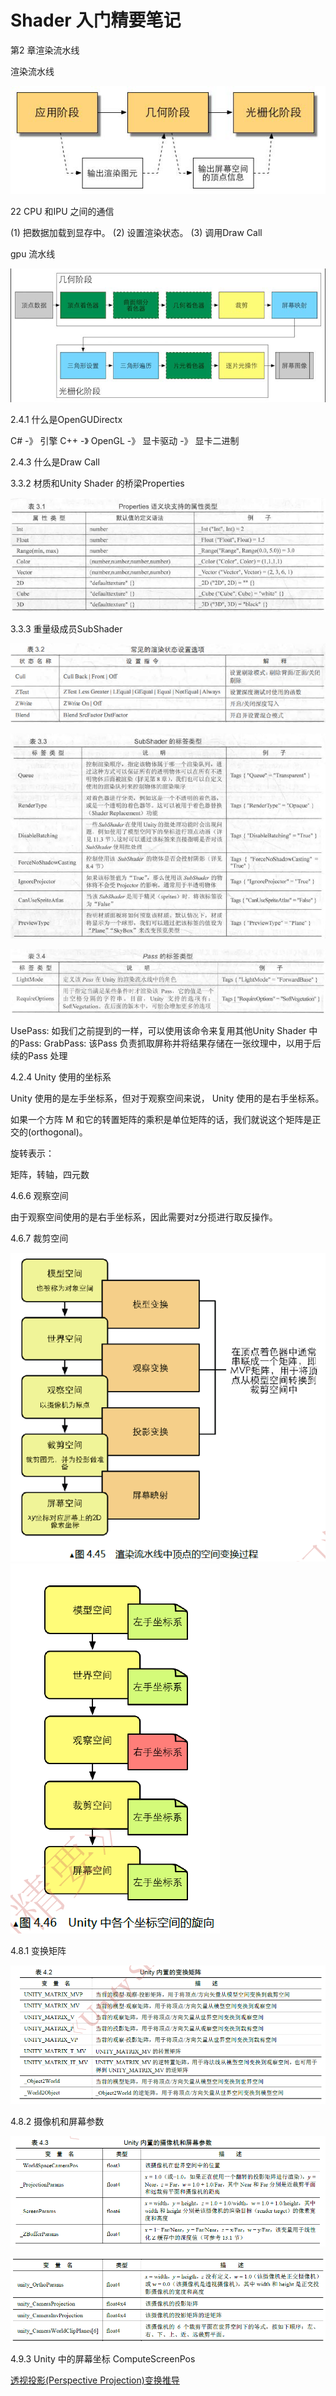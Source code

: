 # Shader 入门精要笔记

第2 章渲染流水线



渲染流水线

![image-20211228212603575](shader-book.assets/image-20211228212603575.png)



22 CPU 和IPU 之间的通信

(1) 把数据加载到显存中。
(2) 设置渲染状态。
(3) 调用Draw Call



gpu 流水线

![image-20211228212755437](shader-book.assets/image-20211228212755437.png)



2.4.1 什么是OpenGUDirectx

C# -》 引擎 C++ -》 OpenGL -》 显卡驱动 -》 显卡二进制



2.4.3 什么是Draw Call



3.3.2 材质和Unity Shader 的桥梁Properties

![image-20211228213926419](shader-book.assets/image-20211228213926419.png)



3.3.3 重量级成员SubShader

![image-20211228214037450](shader-book.assets/image-20211228214037450.png)

![image-20211228214202762](shader-book.assets/image-20211228214202762.png)



![image-20211228214300167](shader-book.assets/image-20211228214300167.png)

UsePass: 如我们之前提到的一样，可以使用该命令来复用其他Unity Shader 中的Pass:
GrabPass: 该Pass 负责抓取屏称并将结果存储在一张纹理中，以用于后续的Pass 处理



4.2.4 Unity 使用的坐标系

Unity 使用的是左手坐标系，但对于观察空间来说， Unity 使用的是右手坐标系。



如果一个方阵 M 和它的转置矩阵的乘积是单位矩阵的话，我们就说这个矩阵是正交的(orthogonal)。



旋转表示：

矩阵，转轴，四元数



4.6.6 观察空间

由于观察空间使用的是右手坐标系，因此需要对z分揽进行取反操作。



4.6.7 裁剪空间

![image-20211229094705200](shader-book.assets/image-20211229094705200.png)![image-20211229094718746](shader-book.assets/image-20211229094718746.png)



4.8.1 变换矩阵

![image-20211229094958689](shader-book.assets/image-20211229094958689.png)



4.8.2 摄像机和屏幕参数

![image-20211229095053592](shader-book.assets/image-20211229095053592.png)

![image-20211229095102596](shader-book.assets/image-20211229095102596.png)

4.9.3 Unity 中的屏幕坐标 ComputeScreenPos



[透视投影(Perspective Projection)变换推导](https://blog.csdn.net/linuxheik/article/details/78969526)
